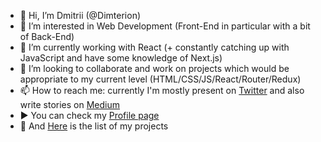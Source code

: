 - 👋 Hi, I’m Dmitrii (@Dimterion)
- 👀 I’m interested in Web Development (Front-End in particular with a bit of Back-End)
- 🌱 I’m currently working with React (+ constantly catching up with JavaScript and have some knowledge of Next.js)
- 💞️ I’m looking to collaborate and work on projects which would be appropriate to my current level (HTML/CSS/JS/React/Router/Redux)
- 📫 How to reach me: currently I'm mostly present on [Twitter](https://twitter.com/Dimterion) and also write stories on [Medium](https://medium.com/@dimterion)
- ▶️ You can check my [Profile page](https://dimterion.github.io/)
- 📝 And [Here](https://portfolio-site-dimterion.vercel.app/projects) is the list of my projects
